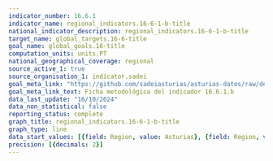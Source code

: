 ```yaml
---
indicator_number: 16.6.1
indicator_name: regional_indicators.16-6-1-b-title
national_indicator_description: regional_indicators.16-6-1-b-title
target_name: global_targets.16-6-title
goal_name: global_goals.16-title
computation_units: units.PT
national_geographical_coverage: regional
source_active_1: true
source_organisation_1: indicator.sadei
goal_meta_link: "https://github.com/sadeiasturias/asturias-datos/raw/develop/descargas/metodologia/16.6.1.b.pdf"
goal_meta_link_text: Ficha metodológica del indicador 16.6.1.b
data_last_update: "16/10/2024"
data_non_statistical: false
reporting_status: complete
graph_title: regional_indicators.16-6-1-b-title
graph_type: line
data_start_values: [{field: Region, value: Asturias}, {field: Region, value: España}]
precision: [{decimals: 2}]
---
```

